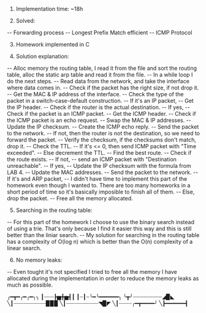 1. Implementation time: ~18h

2. Solved:

-- Forwarding process
-- Longest Prefix Match efficient
-- ICMP Protocol

3. Homework implemented in C

4. Solution explanation:

-- Alloc memory the routing table, I read it from the file and sort the routing
table, alloc the static arp table and read it from the file.
-- In a while loop I do the next steps.
    -- Read data from the network, and take the interface where data comes in.
    -- Check if the packet has the right size, if not drop it.
    -- Get the MAC & IP address of the interface.
    -- Check the type of the packet in a switch-case-default construction.
        -- If it's an IP packet,
            -- Get the IP header.
            -- Check if the router is the actual destination.
            -- If yes,
                -- Check if the packet is an ICMP packet.
                -- Get the ICMP header.
                -- Check if the ICMP packet is an echo request.
                -- Swap the MAC & IP addresses.
                -- Update the IP checksum.
                -- Create the ICMP echo reply.
                -- Send the packet to the network.
            -- If not, then the router is not the destination, so we need to
            forward the packet.
                -- Verify the checksum, if the checksums don't match, drop it.
                -- Check the TTL.
                -- If it's <= 0, then send ICMP packet with "Time exceeded".
                -- Else decrement the TTL.
                -- Find the best route.
                -- Check if the route exists.
                -- If not,
                    -- send an ICMP packet with "Destination unreachable".
                -- If yes,
                    -- Update the IP checksum with the formula from LAB 4.
                    -- Update the MAC addresses.
                    -- Send the packet to the network.
        -- If it's and ARP packet,
            -- I didn't have time to implement this part of the homework even though
            I wanted to. There are too many homeworks in a short period of time so
            it's basically imposible to finish all of them.
        -- Else, drop the packet.
    -- Free all the memory allocated.

5. Searching in the routing table:

-- For this part of the homework I choose to use the binary search instead of using
a trie. That's only because I find it easier this way and this is still better than
the liniar search.
-- My solution for searching in the routing table has a complexity of O(log n) which
is better than the O(n) complexity of a linear search.

6. No memory leaks:

-- Even tought it's not specified I tried to free all the memory I have allocated
during the implementation in order to reduce the memory leaks as much as possible.

╭━┳━╭━╭━╮╮
┃┈┈┈┣▅╋▅┫┃
┃┈┃┈╰━╰━━━━━━╮
╰┳╯┈┈┈┈┈┈┈┈┈◢▉◣
╲┃┈┈┈┈┈┈┈┈┈┈▉▉▉
╲┃┈┈┈┈┈┈┈┈┈┈◥▉◤
╲┃┈┈┈┈╭━┳━━━━╯
╲┣━━━━━━┫
